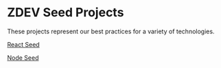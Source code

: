 # ZDEV Seed Projects

These projects represent our best practices for a variety of technologies.


[React Seed](https://github.com/z-dev/react-seed)

[Node Seed](https://github.com/z-dev/node-seed)
